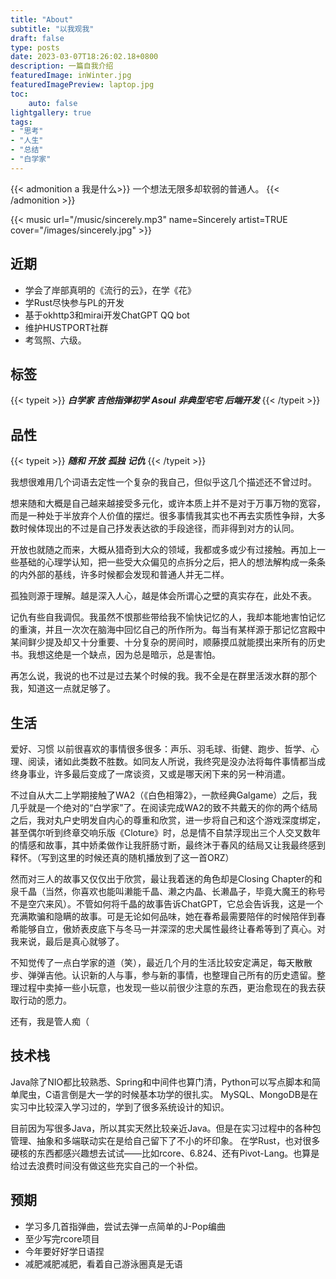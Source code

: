```yaml
---
title: "About"
subtitle: "以我观我"
draft: false
type: posts
date: 2023-03-07T18:26:02.18+0800
description: 一篇自我介绍
featuredImage: inWinter.jpg
featuredImagePreview: laptop.jpg
toc: 
    auto: false
lightgallery: true
tags: 
- "思考"
- "人生"
- "总结"
- "白学家"
---
```


{{< admonition  a 我是什么>}}
一个想法无限多却软弱的普通人。
{{< /admonition >}}

{{< music url="/music/sincerely.mp3" name=Sincerely artist=TRUE cover="/images/sincerely.jpg" >}}
## 近期
* 学会了岸部真明的《流行的云》，在学《花》
* 学Rust尽快参与PL的开发
* 基于okhttp3和mirai开发ChatGPT QQ bot
* 维护HUSTPORT社群
* 考驾照、六级。

## 标签
{{< typeit >}}
***白学家***    ***吉他指弹初学***  ***Asoul***  ***非典型宅宅*** ***后端开发***
{{< /typeit >}}
## 品性
{{< typeit >}}
***随和*** ***开放*** ***孤独*** ***记仇***
{{< /typeit >}}

我想很难用几个词语去定性一个复杂的我自己，但似乎这几个描述还不曾过时。

想来随和大概是自己越来越接受多元化，或许本质上并不是对于万事万物的宽容，而是一种处于半放弃个人价值的摆烂。很多事情我其实也不再去实质性争辩，大多数时候体现出的不过是自己抒发表达欲的手段途径，而非得到对方的认同。

开放也就随之而来，大概从猎奇到大众的领域，我都或多或少有过接触。再加上一些基础的心理学认知，把一些受大众偏见的点拆分之后，把人的想法解构成一条条的内外部的基线，许多时候都会发现和普通人并无二样。

孤独则源于理解。越是深入人心，越是体会所谓心之壁的真实存在，此处不表。

记仇有些自我调侃。我虽然不恨那些带给我不愉快记忆的人，我却本能地害怕记忆的重演，并且一次次在脑海中回忆自己的所作所为。每当有某样源于那记忆宫殿中某间鲜少提及却又十分重要、十分复杂的房间时，顺藤摸瓜就能摸出来所有的历史书。我想这绝是一个缺点，因为总是暗示，总是害怕。

再怎么说，我说的也不过是过去某个时候的我。我不全是在群里活泼水群的那个我，知道这一点就足够了。
## 生活
爱好、习惯
以前很喜欢的事情很多很多：声乐、羽毛球、街健、跑步、哲学、心理、阅读，诸如此类数不胜数。如同友人所说，我终究是没办法将每件事情都当成终身事业，许多最后变成了一席谈资，又或是哪天闲下来的另一种消遣。

不过自从大二上学期接触了WA2（《白色相簿2》，一款经典Galgame）之后，我几乎就是一个绝对的“白学家”了。在阅读完成WA2的致不共戴天的你的两个结局之后，我对丸户史明发自内心的尊重和欣赏，进一步将自己和这个游戏深度绑定，甚至偶尔听到终章交响乐版《Cloture》时，总是情不自禁浮现出三个人交叉数年的情感和故事，其中娇柔做作让我肝肠寸断，最终沐于春风的结局又让我最终感到释怀。（写到这里的时候还真的随机播放到了这一首ORZ）

然而对三人的故事又仅仅出于欣赏，最让我着迷的角色却是Closing Chapter的和泉千晶（当然，你喜欢也能叫濑能千晶、濑之内晶、长濑晶子，毕竟大魔王的称号不是空穴来风）。不管如何将千晶的故事告诉ChatGPT，它总会告诉我，这是一个充满欺骗和隐瞒的故事。可是无论如何品味，她在春希最需要陪伴的时候陪伴到春希能够自立，傲娇表皮底下与冬马一并深深的忠犬属性最终让春希等到了真心。对我来说，最后是真心就够了。

不知觉传了一点白学家的道（笑），最近几个月的生活比较安定满足，每天散散步、弹弹吉他。认识新的人与事，参与新的事情，也整理自己所有的历史遗留。整理过程中卖掉一些小玩意，也发现一些以前很少注意的东西，更治愈现在的我去获取行动的愿力。

还有，我是管人痴（
## 技术栈
Java除了NIO都比较熟悉、Spring和中间件也算门清，Python可以写点脚本和简单爬虫，C语言倒是大一学的时候基本功学的很扎实。
MySQL、MongoDB是在实习中比较深入学习过的，学到了很多系统设计的知识。

目前因为写很多Java，所以其实天然比较亲近Java。但是在实习过程中的各种包管理、抽象和多端联动实在是给自己留下了不小的坏印象。
在学Rust，也对很多硬核的东西都感兴趣想去试试——比如rcore、6.824、还有Pivot-Lang。也算是给过去浪费时间没有做这些充实自己的一个补偿。

## 预期
* 学习多几首指弹曲，尝试去弹一点简单的J-Pop编曲
* 至少写完rcore项目
* 今年要好好学日语捏
* 减肥减肥减肥，看着自己游泳圈真是无语






